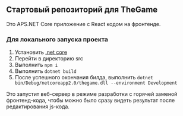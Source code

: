 ## Стартовый репозиторий для TheGame

Это APS.NET Core приложение с React кодом на фронтенде.


### Для локального запуска проекта

1. Установить [.net core](https://www.microsoft.com/net/learn/get-started/)
2. Перейти в директорию src
3. Выполнить `npm i`
4. Выполнить `dotnet build`
5. После успешного окончания билда, выполнить `dotnet bin/Debug/netcoreapp2.0/thegame.dll --environment Development`

Это запустит веб-сервер в режиме разработки с горячей заменой фронтенд-кода, чтобы можно было сразу видеть результат 
после редактирования js-кода.

